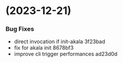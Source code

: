 #  (2023-12-21)


### Bug Fixes

* direct invocation if init-akala 3f23bad
* fix for akala init 8678bf3
* improve cli trigger performances ad23d0d



